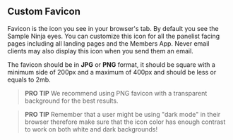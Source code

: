## Custom Favicon

Favicon is the icon you see in your browser's tab. By default you see the Sample Ninja eyes. You can customize this icon for all the panelist facing pages including all landing pages and the Members App. Never email clients may also display this icon when you send them an email.

The favicon should be in **JPG** or **PNG** format, it should be square with a minimum side of 200px and a maximum of 400px and should be less or equals to 2mb.

> **PRO TIP** We recommend using PNG favicon with a transparent background for the best results.

> **PRO TIP** Remember that a user might be using "dark mode" in their browser therefore make sure that the icon color has enough contrast to work on both white and dark backgrounds!
